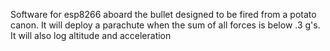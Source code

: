 Software for esp8266 aboard the bullet designed to be fired from a potato canon.
It will deploy a parachute when the sum of all forces is below .3 g's. It will also log altitude and acceleration
